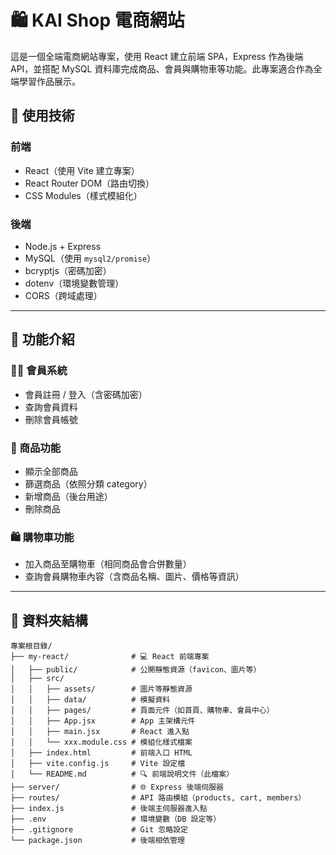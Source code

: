 # 🛍️ KAI Shop 電商網站

這是一個全端電商網站專案，使用 React 建立前端 SPA，Express 作為後端 API，並搭配 MySQL 資料庫完成商品、會員與購物車等功能。此專案適合作為全端學習作品展示。

## 🧰 使用技術

### 前端
- React（使用 Vite 建立專案）
- React Router DOM（路由切換）
- CSS Modules（樣式模組化）

### 後端
- Node.js + Express
- MySQL（使用 `mysql2/promise`）
- bcryptjs（密碼加密）
- dotenv（環境變數管理）
- CORS（跨域處理）

---

## 🚀 功能介紹

### 🧑‍💼 會員系統
- 會員註冊 / 登入（含密碼加密）
- 查詢會員資料
- 刪除會員帳號

### 🛒 商品功能
- 顯示全部商品
- 篩選商品（依照分類 category）
- 新增商品（後台用途）
- 刪除商品

### 🛍️ 購物車功能
- 加入商品至購物車（相同商品會合併數量）
- 查詢會員購物車內容（含商品名稱、圖片、價格等資訊）

---

## 📁 資料夾結構

```text
專案根目錄/
├── my-react/              # 💻 React 前端專案
│   ├── public/            # 公開靜態資源（favicon、圖片等）
│   ├── src/
│   │   ├── assets/        # 圖片等靜態資源
│   │   ├── data/          # 模擬資料
│   │   ├── pages/         # 頁面元件（如首頁、購物車、會員中心）
│   │   ├── App.jsx        # App 主架構元件
│   │   ├── main.jsx       # React 進入點
│   │   └── xxx.module.css # 模組化樣式檔案
│   ├── index.html         # 前端入口 HTML
│   ├── vite.config.js     # Vite 設定檔
│   └── README.md          # 🔍 前端說明文件（此檔案）
├── server/                # 🌐 Express 後端伺服器
├── routes/                # API 路由模組（products, cart, members）
├── index.js               # 後端主伺服器進入點
├── .env                   # 環境變數（DB 設定等）
├── .gitignore             # Git 忽略設定
└── package.json           # 後端相依管理
```
